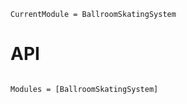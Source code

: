 ```@meta
CurrentModule = BallroomSkatingSystem
```

# API

```@index
```

```@autodocs
Modules = [BallroomSkatingSystem]
```
